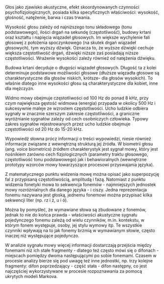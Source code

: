 Głos jako zjawisko akustyczne, efekt skoordynowanych czynności psychofizjologicznych, posiada kilka specyficznych właściwości: wysokość, głośność, natężenie, barwa i czas trwania.

Wysokość głosu zależy od najniższego tonu składowego (tonu podstawowego), ilości drgań na sekundę (częstotliwość), budowy krtani oraz kształtu i napięcia wiązadeł głosowych. Im większe wychylenie fali głosowej z położenia spoczynkowego (na skutek drgań wiązadeł głosowych), tym wyższy dźwięk. Oznacza to, że wyższe dźwięki cechuje  większa częstotliwość drgań, dźwięki niższe zaś posiadają niższe częstotliwości. Wrażenie wysokości zależy również od natężenia dźwięku.

Budowa krtani decyduje o długości wiązadeł głosowych. Długość ta z kolei determinuje podstawowe możliwości głosowe (dłuższe więzadła głosowe są charakterystyczne dla głosów niskich, krótsze- dla głosów wysokich). To właśnie dlatego inne wysokości głosu są charakterystyczne dla kobiet, inne dla mężczyzn. 

Widmo mowy obejmuje częstotliwości od 100 Hz do ponad 8 kHz, przy czym największa gęstość widmowa (energia) przypada w okolicy 500 Hz i sukcesywnie maleje ze wzrostem częstotliwości. Ucho ludzkie odbiera sygnały w znacznie szerszym zakresie częstotliwości, a graniczne wyróżnianie sygnałów zależy od cech osobniczych człowieka. Typowy zakres sygnałów rejestrowanych przez ucho ludzkie obejmuje częstotliwości od 20 Hz do 15-20 kHz.

Wypowiedź słowna prócz informacji o treści wypowiedzi, niesie również informacje związane z wewnętrzną strukturą jej źródła. W biometrii głosu (ang. voice biometrics) źródłem charakterystyk jest sygnał mowy, który jest nośnikiem zarówno cech fizjologicznych (parametry traktu głosowego, częstotliwość tonu podstawowego) jak i behawioralnych (wewnętrzne prototypy wzorców mowy towarzyszące procesowi przyswajania języka). 

Z matematycznego punktu widzenia mowę można opisać jako superpozycję fal z przypisaną częstotliwością, amplitudą i fazą. Natomiast z punktu widzenia fonetyki mowa to sekwencja fonemów - najmniejszych jednostek mowy rozróżnialnych dla danego języka - i ciszy. Jedna reprezentacja fonemu nazywana jest głoską, jednemu fonemowi można przypisać kilka sekwencji liter (np. rz i ż, u i ó). 

Można by pomyśleć, że wymawiane słowa są zbudowane z fonemów, jednak to nie do końca prawda - właściwości akustyczne sygnału pojedynczego fonemu zależą od wielu czynników, m.in. kontekstu, w którym fonem występuje, osoby, jej  stylu wymowy itp. Te wszystkie czynniki wpływają na to jak fonemy brzmią w wymawianym słowie, często inaczej niż występujące pojedynczo.

W analizie sygnału mowy więcej informacji dostarczają przejścia między fonemami niż ich stałe fragmenty - dlatego też często mówi się o difonach - miejscach pomiędzy dwoma następującymi po sobie fonemami. Czasem w procesie analizy bierze się pod uwagę też inne jednostki, np. trzy kolejne fragmenty: difon poprzedzający - część stała - difon następny, co jest najczęściej wykorzystywane w procesie rozpoznawania za pomocą ukrytych modeli Markova. 


